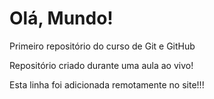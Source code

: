 # Olá, Mundo!
 Primeiro repositório do curso de Git e GitHub

 Repositório criado durante uma aula ao vivo!
 
 Esta linha foi adicionada remotamente no site!!!
